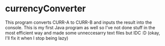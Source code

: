 # currencyConverter
This program converts CURR-A to CURR-B and inputs the result into the console.
This is my first Java program as well so I've not done stuff in the most efficient way and made some unneccesarry text files but IDC :D (okay, I'll fix it when I stop being lazy)

